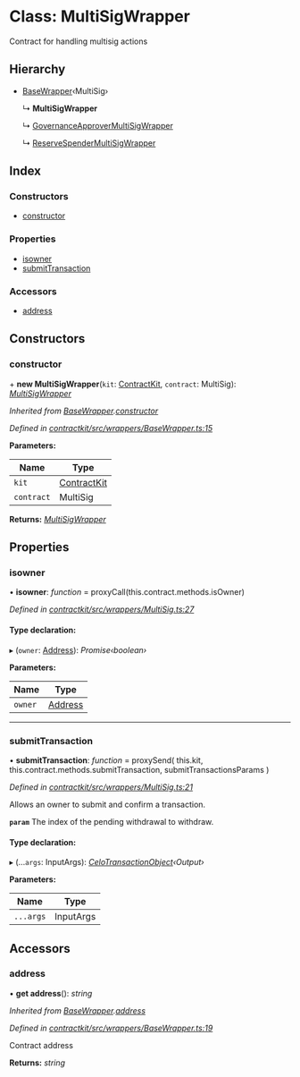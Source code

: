 # Class: MultiSigWrapper

Contract for handling multisig actions

## Hierarchy

* [BaseWrapper](_wrappers_basewrapper_.basewrapper.md)‹MultiSig›

  ↳ **MultiSigWrapper**

  ↳ [GovernanceApproverMultiSigWrapper](_wrappers_governanceapprovermultisig_.governanceapprovermultisigwrapper.md)

  ↳ [ReserveSpenderMultiSigWrapper](_wrappers_reservespendermultisig_.reservespendermultisigwrapper.md)

## Index

### Constructors

* [constructor](_wrappers_multisig_.multisigwrapper.md#constructor)

### Properties

* [isowner](_wrappers_multisig_.multisigwrapper.md#isowner)
* [submitTransaction](_wrappers_multisig_.multisigwrapper.md#submittransaction)

### Accessors

* [address](_wrappers_multisig_.multisigwrapper.md#address)

## Constructors

###  constructor

\+ **new MultiSigWrapper**(`kit`: [ContractKit](_kit_.contractkit.md), `contract`: MultiSig): *[MultiSigWrapper](_wrappers_multisig_.multisigwrapper.md)*

*Inherited from [BaseWrapper](_wrappers_basewrapper_.basewrapper.md).[constructor](_wrappers_basewrapper_.basewrapper.md#constructor)*

*Defined in [contractkit/src/wrappers/BaseWrapper.ts:15](https://github.com/celo-org/celo-monorepo/blob/master/packages/contractkit/src/wrappers/BaseWrapper.ts#L15)*

**Parameters:**

Name | Type |
------ | ------ |
`kit` | [ContractKit](_kit_.contractkit.md) |
`contract` | MultiSig |

**Returns:** *[MultiSigWrapper](_wrappers_multisig_.multisigwrapper.md)*

## Properties

###  isowner

• **isowner**: *function* = proxyCall(this.contract.methods.isOwner)

*Defined in [contractkit/src/wrappers/MultiSig.ts:27](https://github.com/celo-org/celo-monorepo/blob/master/packages/contractkit/src/wrappers/MultiSig.ts#L27)*

#### Type declaration:

▸ (`owner`: [Address](../modules/_base_.md#address)): *Promise‹boolean›*

**Parameters:**

Name | Type |
------ | ------ |
`owner` | [Address](../modules/_base_.md#address) |

___

###  submitTransaction

• **submitTransaction**: *function* = proxySend(
    this.kit,
    this.contract.methods.submitTransaction,
    submitTransactionsParams
  )

*Defined in [contractkit/src/wrappers/MultiSig.ts:21](https://github.com/celo-org/celo-monorepo/blob/master/packages/contractkit/src/wrappers/MultiSig.ts#L21)*

Allows an owner to submit and confirm a transaction.

**`param`** The index of the pending withdrawal to withdraw.

#### Type declaration:

▸ (...`args`: InputArgs): *[CeloTransactionObject](_wrappers_basewrapper_.celotransactionobject.md)‹Output›*

**Parameters:**

Name | Type |
------ | ------ |
`...args` | InputArgs |

## Accessors

###  address

• **get address**(): *string*

*Inherited from [BaseWrapper](_wrappers_basewrapper_.basewrapper.md).[address](_wrappers_basewrapper_.basewrapper.md#address)*

*Defined in [contractkit/src/wrappers/BaseWrapper.ts:19](https://github.com/celo-org/celo-monorepo/blob/master/packages/contractkit/src/wrappers/BaseWrapper.ts#L19)*

Contract address

**Returns:** *string*
